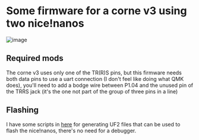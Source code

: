 # Some firmware for a corne v3 using two nice!nanos

![image](https://user-images.githubusercontent.com/5330444/167917752-af2b9b47-8d5a-449c-92ef-a469cf48d590.png)

## Required mods

The corne v3 uses only one of the TR(R)S pins, but this firmware needs both data
pins to use a uart connection (I don't feel like doing what QMK does), you'll
need to add a bodge wire between P1.04 and the unused pin of the TRRS jack (it's
the one not part of the group of three pins in a line)

## Flashing

I have some scripts in [here](justfile) for generating UF2 files that can be
used to flash the nice!nanos, there's no need for a debugger.
